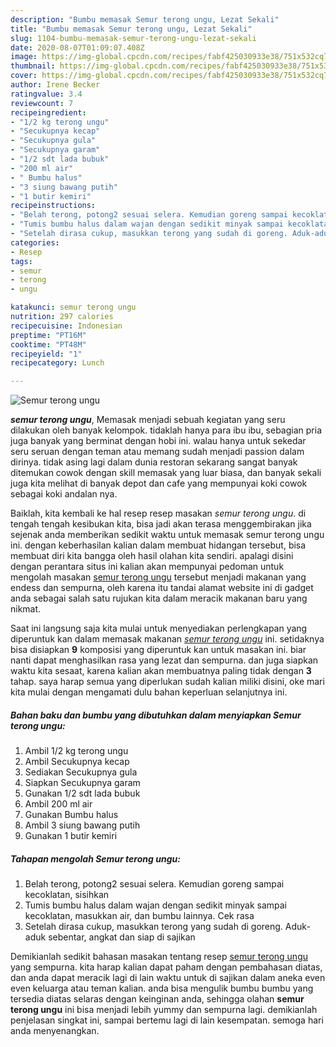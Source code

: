 ```yaml
---
description: "Bumbu memasak Semur terong ungu, Lezat Sekali"
title: "Bumbu memasak Semur terong ungu, Lezat Sekali"
slug: 1104-bumbu-memasak-semur-terong-ungu-lezat-sekali
date: 2020-08-07T01:09:07.408Z
image: https://img-global.cpcdn.com/recipes/fabf425030933e38/751x532cq70/semur-terong-ungu-foto-resep-utama.jpg
thumbnail: https://img-global.cpcdn.com/recipes/fabf425030933e38/751x532cq70/semur-terong-ungu-foto-resep-utama.jpg
cover: https://img-global.cpcdn.com/recipes/fabf425030933e38/751x532cq70/semur-terong-ungu-foto-resep-utama.jpg
author: Irene Becker
ratingvalue: 3.4
reviewcount: 7
recipeingredient:
- "1/2 kg terong ungu"
- "Secukupnya kecap"
- "Secukupnya gula"
- "Secukupnya garam"
- "1/2 sdt lada bubuk"
- "200 ml air"
- " Bumbu halus"
- "3 siung bawang putih"
- "1 butir kemiri"
recipeinstructions:
- "Belah terong, potong2 sesuai selera. Kemudian goreng sampai kecoklatan, sisihkan"
- "Tumis bumbu halus dalam wajan dengan sedikit minyak sampai kecoklatan, masukkan air, dan bumbu lainnya. Cek rasa"
- "Setelah dirasa cukup, masukkan terong yang sudah di goreng. Aduk-aduk sebentar, angkat dan siap di sajikan"
categories:
- Resep
tags:
- semur
- terong
- ungu

katakunci: semur terong ungu 
nutrition: 297 calories
recipecuisine: Indonesian
preptime: "PT16M"
cooktime: "PT48M"
recipeyield: "1"
recipecategory: Lunch

---
```



![Semur terong ungu](https://img-global.cpcdn.com/recipes/fabf425030933e38/751x532cq70/semur-terong-ungu-foto-resep-utama.jpg)

<b><i>semur terong ungu</i></b>, Memasak menjadi sebuah kegiatan yang seru dilakukan oleh banyak kelompok. tidaklah hanya para ibu ibu, sebagian pria juga banyak yang berminat dengan hobi ini. walau hanya untuk sekedar seru seruan dengan teman atau memang sudah menjadi passion dalam dirinya. tidak asing lagi dalam dunia restoran sekarang sangat banyak ditemukan cowok dengan skill memasak yang luar biasa, dan banyak sekali juga kita melihat di banyak depot dan cafe yang mempunyai koki cowok sebagai koki andalan nya.



Baiklah, kita kembali ke hal resep resep masakan <i>semur terong ungu</i>. di tengah tengah kesibukan kita, bisa jadi akan terasa menggembirakan jika sejenak anda memberikan sedikit waktu untuk memasak semur terong ungu ini. dengan keberhasilan kalian dalam membuat hidangan tersebut, bisa membuat diri kita bangga oleh hasil olahan kita sendiri. apalagi disini dengan perantara situs ini kalian akan mempunyai pedoman untuk mengolah masakan <u>semur terong ungu</u> tersebut menjadi makanan yang endess dan sempurna, oleh karena itu tandai alamat website ini di gadget anda sebagai salah satu rujukan kita dalam meracik makanan baru yang nikmat.


Saat ini langsung saja kita mulai untuk menyediakan perlengkapan yang diperuntuk kan dalam memasak makanan <u><i>semur terong ungu</i></u> ini. setidaknya bisa disiapkan <b>9</b> komposisi yang diperuntuk kan untuk masakan ini. biar nanti dapat menghasilkan rasa yang lezat dan sempurna. dan juga siapkan waktu kita sesaat, karena kalian akan membuatnya paling tidak dengan <b>3</b> tahap. saya harap semua yang diperlukan sudah kalian miliki disini, oke mari kita mulai dengan mengamati dulu bahan keperluan selanjutnya ini.

<!--inarticleads1-->

##### Bahan baku dan bumbu yang dibutuhkan dalam menyiapkan Semur terong ungu:

1. Ambil 1/2 kg terong ungu
1. Ambil Secukupnya kecap
1. Sediakan Secukupnya gula
1. Siapkan Secukupnya garam
1. Gunakan 1/2 sdt lada bubuk
1. Ambil 200 ml air
1. Gunakan  Bumbu halus
1. Ambil 3 siung bawang putih
1. Gunakan 1 butir kemiri




<!--inarticleads2-->

##### Tahapan mengolah Semur terong ungu:

1. Belah terong, potong2 sesuai selera. Kemudian goreng sampai kecoklatan, sisihkan
1. Tumis bumbu halus dalam wajan dengan sedikit minyak sampai kecoklatan, masukkan air, dan bumbu lainnya. Cek rasa
1. Setelah dirasa cukup, masukkan terong yang sudah di goreng. Aduk-aduk sebentar, angkat dan siap di sajikan




Demikianlah sedikit bahasan masakan tentang resep <u>semur terong ungu</u> yang sempurna. kita harap kalian dapat paham dengan pembahasan diatas, dan anda dapat meracik lagi di lain waktu untuk di sajikan dalam aneka even even keluarga atau teman kalian. anda bisa mengulik bumbu bumbu yang tersedia diatas selaras dengan keinginan anda, sehingga olahan <b>semur terong ungu</b> ini bisa menjadi lebih yummy dan sempurna lagi. demikianlah penjelasan singkat ini, sampai bertemu lagi di lain kesempatan. semoga hari anda menyenangkan.

